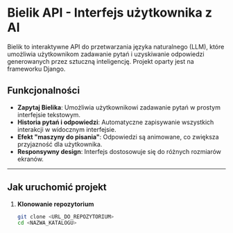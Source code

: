 # Bielik API - Interfejs użytkownika z AI

Bielik to interaktywne API do przetwarzania języka naturalnego (LLM), które umożliwia użytkownikom zadawanie pytań i uzyskiwanie odpowiedzi generowanych przez sztuczną inteligencję. Projekt oparty jest na frameworku Django.

## Funkcjonalności

- **Zapytaj Bielika**: Umożliwia użytkownikowi zadawanie pytań w prostym interfejsie tekstowym.
- **Historia pytań i odpowiedzi**: Automatyczne zapisywanie wszystkich interakcji w widocznym interfejsie.
- **Efekt "maszyny do pisania"**: Odpowiedzi są animowane, co zwiększa przyjazność dla użytkownika.
- **Responsywny design**: Interfejs dostosowuje się do różnych rozmiarów ekranów.

---

## Jak uruchomić projekt

1. **Klonowanie repozytorium**
   ```bash
   git clone <URL_DO_REPOZYTORIUM>
   cd <NAZWA_KATALOGU>
